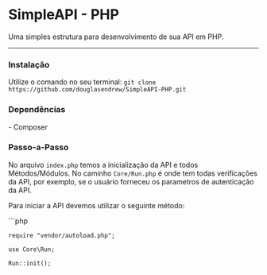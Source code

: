 <h1>SimpleAPI - PHP</h1>
<p>Uma simples estrutura para desenvolvimento de sua API em PHP.</p>
<hr>

<h3>Instalação</h3>
<p>Utilize o comando no seu terminal: <code>git clone https://github.com/douglasendrew/SimpleAPI-PHP.git</code>
  
<h3>Dependências</h3>
<p>- Composer</p>

<h3>Passo-a-Passo</h3>
<p>No arquivo <code>index.php</code> temos a inicialização da API e todos Métodos/Módulos. No caminho <code>Core/Run.php</code> é onde tem todas verificações da API, por exemplo, se o usuário forneceu os parametros de autenticação da API.</p>

<p>Para iniciar a API devemos utilizar o seguinte método:</p>
  ```php

    require "vendor/autoload.php";
  
    use Core\Run;

    Run::init();

  ```
  
